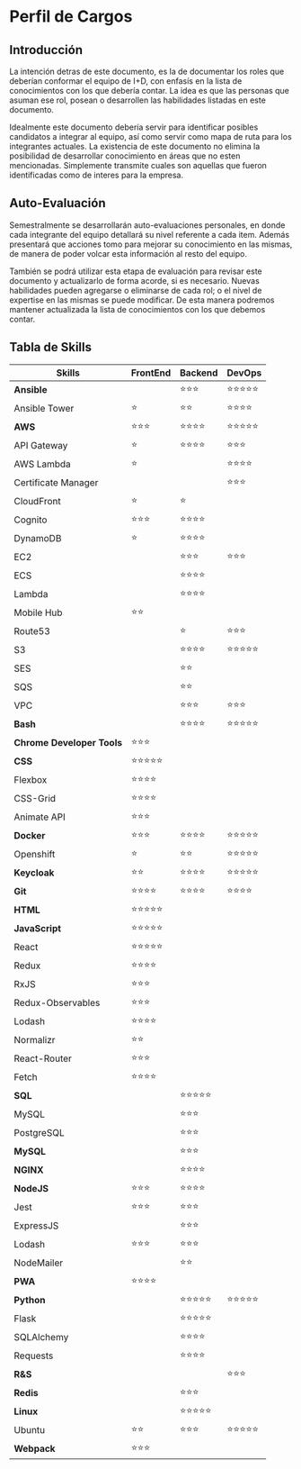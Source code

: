 # Perfil de Cargos

## Introducción

La intención detras de este documento, es la de documentar los roles que deberían conformar el equipo de I+D, con enfasís en la lista de conocimientos con los que debería contar. La idea es que las personas que asuman ese rol, posean o desarrollen las habilidades listadas en este documento.

Idealmente este documento debería servir para identificar posibles candidatos a integrar al equipo, así como servir como mapa de ruta para los integrantes actuales. La existencia de este documento no elimina la posibilidad de desarrollar conocimiento en áreas que no esten mencionadas. Simplemente transmite cuales son aquellas que fueron identificadas como de interes para la empresa.

## Auto-Evaluación

Semestralmente se desarrollarán auto-evaluaciones personales, en donde cada integrante del equipo detallará su nivel referente a cada item. Además presentará que acciones tomo para mejorar su conocimiento en las mismas, de manera de poder volcar esta información al resto del equipo.

También se podrá utilizar esta etapa de evaluación para revisar este documento y actualizarlo de forma acorde, si es necesario. Nuevas habilidades pueden agregarse o eliminarse de cada rol; o el nivel de expertise en las mismas se puede modificar. De esta manera podremos mantener actualizada la lista de conocimientos con los que debemos contar.

## Tabla de Skills

| Skills                     | FrontEnd   | Backend    | DevOps     |
| -------------------------- | ---------- | ---------- | ---------- |
| **Ansible**                |            | ⭐⭐⭐     | ⭐⭐⭐⭐⭐   |
| Ansible Tower              | ⭐         | ⭐⭐       | ⭐⭐⭐⭐ |
| **AWS**                    | ⭐⭐⭐     | ⭐⭐⭐⭐   | ⭐⭐⭐⭐⭐ |
| API Gateway                | ⭐         | ⭐⭐⭐⭐   | ⭐⭐⭐     |
| AWS Lambda                 | ⭐         |            | ⭐⭐⭐⭐   |
| Certificate Manager        |            |            | ⭐⭐⭐     |
| CloudFront                 | ⭐         | ⭐         |
| Cognito                    | ⭐⭐⭐     | ⭐⭐⭐⭐   |
| DynamoDB                   | ⭐         | ⭐⭐⭐⭐   |
| EC2                        |            | ⭐⭐⭐     | ⭐⭐⭐     |
| ECS                        |            | ⭐⭐⭐⭐   |
| Lambda                     |            | ⭐⭐⭐⭐   |
| Mobile Hub                 | ⭐⭐       |
| Route53                    |            | ⭐         | ⭐⭐⭐     |
| S3                         |            | ⭐⭐⭐⭐   | ⭐⭐⭐⭐⭐ |
| SES                        |            | ⭐⭐       |
| SQS                        |            | ⭐⭐       |
| VPC                        |            | ⭐⭐⭐     | ⭐⭐⭐     |
| **Bash**                   |            | ⭐⭐⭐⭐   | ⭐⭐⭐⭐⭐ |
| **Chrome Developer Tools** | ⭐⭐⭐     |
| **CSS**                    | ⭐⭐⭐⭐⭐ |
| Flexbox                    | ⭐⭐⭐⭐   |
| CSS-Grid                   | ⭐⭐⭐⭐   |
| Animate API                | ⭐⭐⭐     |
| **Docker**                 | ⭐⭐⭐     | ⭐⭐⭐⭐   | ⭐⭐⭐⭐⭐ |
| Openshift                  | ⭐          | ⭐⭐       | ⭐⭐⭐⭐⭐ |
| **Keycloak**               | ⭐⭐        | ⭐⭐⭐⭐   | ⭐⭐⭐⭐⭐ |
| **Git**                    | ⭐⭐⭐⭐   | ⭐⭐⭐⭐   | ⭐⭐⭐⭐   |
| **HTML**                   | ⭐⭐⭐⭐⭐ |
| **JavaScript**             | ⭐⭐⭐⭐⭐ |
| React                      | ⭐⭐⭐⭐⭐ |
| Redux                      | ⭐⭐⭐⭐   |
| RxJS                       | ⭐⭐⭐     |
| Redux-Observables          | ⭐⭐⭐     |
| Lodash                     | ⭐⭐⭐⭐   |
| Normalizr                  | ⭐⭐       |
| React-Router               | ⭐⭐⭐     |
| Fetch                      | ⭐⭐⭐⭐   |
| **SQL**                    |            | ⭐⭐⭐⭐⭐ |             |
| MySQL                      |            | ⭐⭐⭐    |             |
| PostgreSQL                 |            | ⭐⭐⭐
| **MySQL**                  |            | ⭐⭐⭐     |
| **NGINX**                  |            | ⭐⭐⭐⭐   |
| **NodeJS**                 | ⭐⭐⭐     | ⭐⭐⭐⭐   |
| Jest                       | ⭐⭐⭐     | ⭐⭐⭐     |
| ExpressJS                  |            | ⭐⭐⭐     |
| Lodash                     | ⭐⭐⭐     | ⭐⭐⭐     |
| NodeMailer                 |            | ⭐⭐       |
| **PWA**                    | ⭐⭐⭐⭐   |
| **Python**                 |            | ⭐⭐⭐⭐⭐ | ⭐⭐⭐⭐⭐ |
| Flask                      |            | ⭐⭐⭐⭐⭐ |             |
| SQLAlchemy                 |            | ⭐⭐⭐⭐   |             |
| Requests                   |            | ⭐⭐⭐⭐   |             |
| **R&S**                    |            |            | ⭐⭐⭐     |
| **Redis**                  |            | ⭐⭐⭐     |
| **Linux**                  |            | ⭐⭐⭐⭐⭐ |             |
| Ubuntu                     | ⭐⭐       | ⭐⭐⭐     | ⭐⭐⭐⭐⭐ |
| **Webpack**                | ⭐⭐⭐     |

